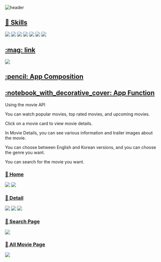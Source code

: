 
![header](https://capsule-render.vercel.app/api?type=waving&color=auto&height=300&section=header&text=Movies%20Project&fontSize=90)
<a href="url" > <h2>:pencil: Skills </h2> </a>
<div>
	   <img src="https://img.shields.io/badge/React-61DAFB?style=flat-square&logo=React&logoColor=white"/>
  <img src="https://img.shields.io/badge/Redux-764ABC?style=flat-square&logo=Redux&logoColor=white"/>
  <img src="https://img.shields.io/badge/Axios-5A29E4?style=flat-square&logo=Axios&logoColor=white"/>
	<img src="https://img.shields.io/badge/HTML5-E34F26?style=flat-square&logo=HTML5&logoColor=white" />
	<img src="https://img.shields.io/badge/CSS3-1572B6?style=flat-square&logo=CSS3&logoColor=white" />
  <img src="https://img.shields.io/badge/JavaScript-F7DF1E?style=flat-square&logo=JavaScript&logoColor=white"/>
  <img src="https://img.shields.io/badge/Bootstrap-7952B3?style=flat-square&logo=Bootstrap&logoColor=white"/>
</div>
<a href="url" > <h2>:mag: link </h2></a>
<img src="./movies_img/all.png"></img>
<a href="url" > <h2>:pencil: App Composition </h2> </a>
<a href="url" > <h2>:notebook_with_decorative_cover: App Function </h2> </a>
<p>Using the movie API</p>
<p>You can watch popular movies, top rated movies, and upcoming movies.</p>
<p>Click on a movie card to view movie details.</p>
<p>In Movie Details, you can see various information and trailer images about the movie.</p>
<p>You can choose between English and Korean versions, and you can choose the genre you want.</p>
<p>You can search for the movie you want.</p>



<a href="url" > <h3>:pushpin: Home </h2> </a>
<img src="https://user-images.githubusercontent.com/103566149/216255581-df6777d7-cd85-4f39-904d-0c82a4de61bb.png">
<img src="https://user-images.githubusercontent.com/103566149/216505239-07483c9b-e5a0-4757-ab15-41c6fc1d8321.png">


<a href="url" > <h3>:pushpin: Detail </h2> </a>
<img src="https://user-images.githubusercontent.com/103566149/216505420-0694644a-a356-4dc4-a049-fc1486ac2b67.png">
<img src="https://user-images.githubusercontent.com/103566149/216505433-014ab4b6-4901-473c-81fa-8b1b01601892.png">
<img src="https://user-images.githubusercontent.com/103566149/216505443-bd9cfe1a-97ca-4230-82c7-ef26df8e76bb.png">

<a href="url" > <h3>:pushpin: Search Page </h2> </a>
<img src="https://user-images.githubusercontent.com/103566149/216505661-2482a778-cd52-4924-83a7-0a390ecc7cdc.png">
<a href="url" > <h3>:pushpin: All Movie Page </h2> </a>
<img src="https://user-images.githubusercontent.com/103566149/216505813-059556c1-a034-4d39-b8e2-fc81f1eb9c20.png">






